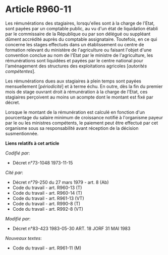 # Article R960-11

Les rémunérations des stagiaires, lorsqu'elles sont à la charge de l'Etat, sont payées par un comptable public, au vu d'un
état de liquidation établi par le commissaire de la République ou par son délégué ou suppléant dûment accrédité auprès du
comptable assignataire. Toutefois, en ce qui concerne les stages effectués dans un établissement ou centre de formation
relevant du ministère de l'agriculture ou faisant l'objet d'une convention conclue au nom de l'Etat par le ministre de
l'agriculture, les rémunérations sont liquidées et payées par le centre national pour l'aménagement des structures des
exploitations agricoles [*autorités compétentes*].

Les rémunérations dues aux stagiaires à plein temps sont payées mensuellement [*périodicité*] et à terme échu. En outre, dès
la fin du premier mois de stage ouvrant droit à rémunération à la charge de l'Etat, ces stagiaires perçoivent au moins un
acompte dont le montant est fixé par décret. 

Lorsque le montant de la rémunération est calculé en fonction d'un pourcentage du salaire minimum de croissance notifié à
l'organisme payeur par le ou les ministres compétents, le paiement peut être effectué par cet organisme sous sa
responsabilité avant réception de la décision susmentionnée.

**Liens relatifs à cet article**

_Codifié par_:

  - Décret n°73-1048 1973-11-15

_Cité par_:

  - Décret n°79-250 du 27 mars 1979 - art. 8 (Ab)
  - Code du travail - art. R960-13 (T)
  - Code du travail - art. R960-14 (T)
  - Code du travail - art. R961-13 (VT)
  - Code du travail - art. R990-8 (T)
  - Code du travail - art. R992-8 (VT)

_Modifié par_:

  - Décret n°83-423 1983-05-30 ART. 18 JORF 31 MAI 1983

_Nouveaux textes_:

  - Code du travail - art. R961-11 (M)
